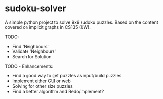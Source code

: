 # sudoku-solver
A simple python project to solve 9x9 sudoku puzzles.
Based on the content covered on implicit graphs in CS135 (UW).

TODO:
- Find 'Neighbours'
- Validate 'Neighbours'
- Search for Solution

TODO - Enhancements:
- Find a good way to get puzzles as input/build puzzles
- Implement either GUI or web
- Solving for other size puzzles
- Find a better algorithm and Redo/implement?
